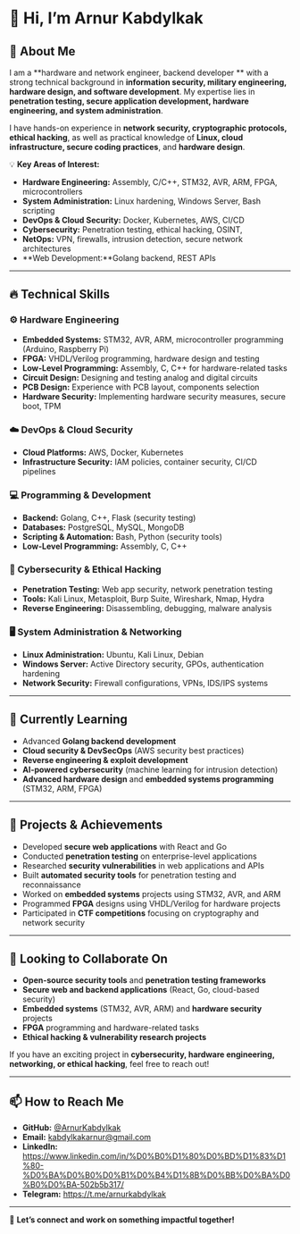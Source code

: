 # 👋 Hi, I’m Arnur Kabdylkak  

## 👀 About Me  
I am a **hardware and network engineer, backend developer ** with a strong technical background in **information security, military engineering, hardware design, and software development**. My expertise lies in **penetration testing, secure application development, hardware engineering, and system administration**.  

I have hands-on experience in **network security, cryptographic protocols, ethical hacking**, as well as practical knowledge of **Linux, cloud infrastructure, secure coding practices**, and **hardware design**.  

💡 **Key Areas of Interest:** 
- **Hardware Engineering:** Assembly, C/C++, STM32, AVR, ARM, FPGA, microcontrollers  
- **System Administration:** Linux hardening, Windows Server, Bash scripting  
- **DevOps & Cloud Security:** Docker, Kubernetes, AWS, CI/CD 
- **Cybersecurity:** Penetration testing, ethical hacking, OSINT,  
- **NetOps:** VPN, firewalls, intrusion detection, secure network architectures  
- **Web Development:**Golang backend, REST APIs  
 

---

## 🔥 Technical Skills  
### ⚙️ Hardware Engineering  
- **Embedded Systems:** STM32, AVR, ARM, microcontroller programming (Arduino, Raspberry Pi)  
- **FPGA:** VHDL/Verilog programming, hardware design and testing  
- **Low-Level Programming:** Assembly, C, C++ for hardware-related tasks  
- **Circuit Design:** Designing and testing analog and digital circuits  
- **PCB Design:** Experience with PCB layout, components selection  
- **Hardware Security:** Implementing hardware security measures, secure boot, TPM  

### ☁️ DevOps & Cloud Security  
- **Cloud Platforms:** AWS, Docker, Kubernetes  
- **Infrastructure Security:** IAM policies, container security, CI/CD pipelines  

### 💻 Programming & Development    
- **Backend:** Golang, C++, Flask (security testing)  
- **Databases:** PostgreSQL, MySQL, MongoDB  
- **Scripting & Automation:** Bash, Python (security tools)  
- **Low-Level Programming:** Assembly, C, C++  

### 🔐 Cybersecurity & Ethical Hacking  
- **Penetration Testing:** Web app security, network penetration testing  
- **Tools:** Kali Linux, Metasploit, Burp Suite, Wireshark, Nmap, Hydra  
- **Reverse Engineering:** Disassembling, debugging, malware analysis  

### 🖥️ System Administration & Networking  
- **Linux Administration:** Ubuntu, Kali Linux, Debian  
- **Windows Server:** Active Directory security, GPOs, authentication hardening  
- **Network Security:** Firewall configurations, VPNs, IDS/IPS systems  



---

## 🌱 Currently Learning  
- Advanced **Golang backend development**  
- **Cloud security & DevSecOps** (AWS security best practices)  
- **Reverse engineering & exploit development**  
- **AI-powered cybersecurity** (machine learning for intrusion detection)  
- **Advanced hardware design** and **embedded systems programming** (STM32, ARM, FPGA)  

---

## 🚀 Projects & Achievements  
- Developed **secure web applications** with React and Go  
- Conducted **penetration testing** on enterprise-level applications  
- Researched **security vulnerabilities** in web applications and APIs  
- Built **automated security tools** for penetration testing and reconnaissance  
- Worked on **embedded systems** projects using STM32, AVR, and ARM  
- Programmed **FPGA** designs using VHDL/Verilog for hardware projects  
- Participated in **CTF competitions** focusing on cryptography and network security  

---

## 💬 Looking to Collaborate On  
- **Open-source security tools** and **penetration testing frameworks**  
- **Secure web and backend applications** (React, Go, cloud-based security)  
- **Embedded systems** (STM32, AVR, ARM) and **hardware security** projects  
- **FPGA** programming and hardware-related tasks  
- **Ethical hacking & vulnerability research projects**  

If you have an exciting project in **cybersecurity, hardware engineering, networking, or ethical hacking**, feel free to reach out!  

---

## 📫 How to Reach Me  
- **GitHub:** [@ArnurKabdylkak](https://github.com/ArnurKabdylkak)  
- **Email:** kabdylkakarnur@gmail.com  
- **LinkedIn:** https://www.linkedin.com/in/%D0%B0%D1%80%D0%BD%D1%83%D1%80-%D0%BA%D0%B0%D0%B1%D0%B4%D1%8B%D0%BB%D0%BA%D0%B0%D0%BA-502b5b317/
- **Telegram:** https://t.me/arnurkabdylkak  

---



🚀 **Let’s connect and work on something impactful together!**
